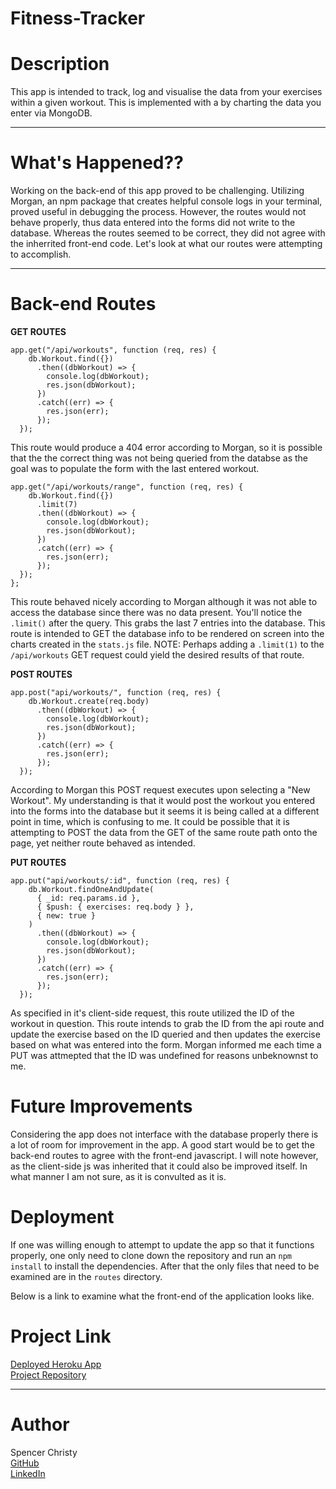 Fitness-Tracker
====

# Description
This app is intended to track, log and visualise the data from your exercises within a given workout. This is implemented with a by charting the data you enter via MongoDB.

----

# What's Happened??
Working on the back-end of this app proved to be challenging. Utilizing Morgan, an npm package that creates helpful console logs in your terminal, proved useful in debugging the process. However, the routes would not behave properly, thus data entered into the forms did not write to the database. Whereas the routes seemed to be correct, they did not agree with the inherrited front-end code. Let's look at what our routes were attempting to accomplish.

----

# Back-end Routes
<b>GET ROUTES</b>
```
app.get("/api/workouts", function (req, res) {
    db.Workout.find({})
      .then((dbWorkout) => {
        console.log(dbWorkout);
        res.json(dbWorkout);
      })
      .catch((err) => {
        res.json(err);
      });
  });
```
This route would produce a 404 error according to Morgan, so it is possible that the the correct thing was not being queried from the databse as the goal was to populate the form with the last entered workout.

```
app.get("/api/workouts/range", function (req, res) {
    db.Workout.find({})
      .limit(7)
      .then((dbWorkout) => {
        console.log(dbWorkout);
        res.json(dbWorkout);
      })
      .catch((err) => {
        res.json(err);
      });
  });
};
```
This route behaved nicely according to Morgan although it was not able to access the database since there was no data present. You'll notice the `.limit()` after the query. This grabs the last 7 entries into the database. This route is intended to GET the database info to be rendered on screen into the charts created in the `stats.js` file. NOTE: Perhaps adding a `.limit(1)` to the `/api/workouts` GET request could yield the desired results of that route.


<b>POST ROUTES</b>
```
app.post("api/workouts/", function (req, res) {
    db.Workout.create(req.body)
      .then((dbWorkout) => {
        console.log(dbWorkout);
        res.json(dbWorkout);
      })
      .catch((err) => {
        res.json(err);
      });
  });
```
According to Morgan this POST request executes upon selecting a "New Workout". My understanding is that it would post the workout you entered into the forms into the database but it seems it is being called at a different point in time, which is confusing to me. It could be possible that it is attempting to POST the data from the GET of the same route path onto the page, yet neither route behaved as intended.

<b>PUT ROUTES</b>
```
app.put("api/workouts/:id", function (req, res) {
    db.Workout.findOneAndUpdate(
      { _id: req.params.id },
      { $push: { exercises: req.body } },
      { new: true }
    )
      .then((dbWorkout) => {
        console.log(dbWorkout);
        res.json(dbWorkout);
      })
      .catch((err) => {
        res.json(err);
      });
  });
```
As specified in it's client-side request, this route utilized the ID of the workout in question. This route intends to grab the ID from the api route and update the exercise based on the ID queried and then updates the exercise based on what was entered into the form. Morgan informed me each time a PUT was attmepted that the ID was undefined for reasons unbeknownst to me.

# Future Improvements
Considering the app does not interface with the database properly there is a lot of room for improvement in the app. A good start would be to get the back-end routes to agree with the front-end javascript. I will note however, as the client-side js was inherited that it could also be improved itself. In what manner I am not sure, as it is convulted as it is.

# Deployment
If one was willing enough to attempt to update the app so that it functions properly, one only need to clone down the repository and run an `npm install` to install the dependencies. After that the only files that need to be examined are in the `routes` directory.

Below is a link to examine what the front-end of the application looks like.


# Project Link
[Deployed Heroku App]() <br>
[Project Repository](https://github.com/spenrad/Fitness-Tracker) <br>

----

# Author
Spencer Christy<br>
[GitHub](https://github.com/spenrad)<br>
[LinkedIn](https://www.linkedin.com/in/spencer-christy)<br>
